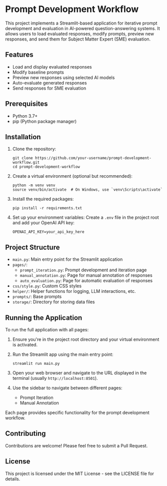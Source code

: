 # Prompt Development Workflow

This project implements a Streamlit-based application for iterative prompt development and evaluation in AI-powered question-answering systems. It allows users to load evaluated responses, modify prompts, preview new responses, and send them for Subject Matter Expert (SME) evaluation.

## Features

- Load and display evaluated responses
- Modify baseline prompts
- Preview new responses using selected AI models
- Auto-evaluate generated responses
- Send responses for SME evaluation

## Prerequisites

- Python 3.7+
- pip (Python package manager)

## Installation

1. Clone the repository:
   ```
   git clone https://github.com/your-username/prompt-development-workflow.git
   cd prompt-development-workflow
   ```

2. Create a virtual environment (optional but recommended):
   ```
   python -m venv venv
   source venv/bin/activate  # On Windows, use `venv\Scripts\activate`
   ```

3. Install the required packages:
   ```
   pip install -r requirements.txt
   ```

4. Set up your environment variables:
   Create a `.env` file in the project root and add your OpenAI API key:
   ```
   OPENAI_API_KEY=your_api_key_here
   ```

## Project Structure

- `main.py`: Main entry point for the Streamlit application
- `pages/`:
  - `prompt_iteration.py`: Prompt development and iteration page
  - `manual_annotation.py`: Page for manual annotation of responses
  - `auto_evaluation.py`: Page for automatic evaluation of responses
- `css/style.py`: Custom CSS styles
- `helper/`: Helper functions for logging, LLM interactions, etc.
- `prompts/`: Base prompts
- `storage/`: Directory for storing data files

## Running the Application

To run the full application with all pages:

1. Ensure you're in the project root directory and your virtual environment is activated.

2. Run the Streamlit app using the main entry point:
   ```
   streamlit run main.py
   ```

3. Open your web browser and navigate to the URL displayed in the terminal (usually `http://localhost:8501`).

4. Use the sidebar to navigate between different pages:
   - Prompt Iteration
   - Manual Annotation

Each page provides specific functionality for the prompt development workflow.

## Contributing

Contributions are welcome! Please feel free to submit a Pull Request.

## License

This project is licensed under the MIT License - see the LICENSE file for details.